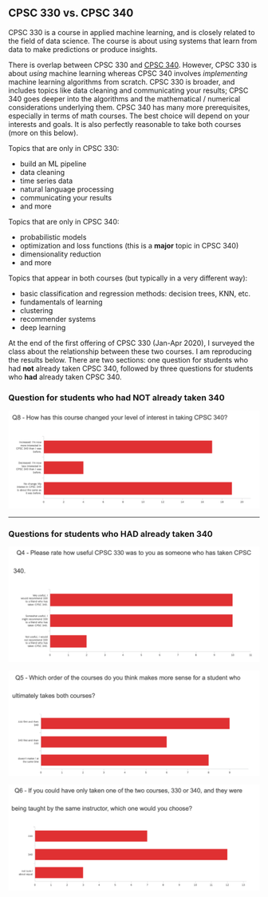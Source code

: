 ## CPSC 330 vs. CPSC 340

CPSC 330 is a course in applied machine learning, and is closely related to the field of data science. 
The course is about using systems that learn from data to make predictions or produce insights. 

There is overlap between CPSC 330 and [CPSC 340](https://www.students.cs.ubc.ca/~cs-340/). However, CPSC 330 is about _using_ machine learning whereas 
CPSC 340 involves _implementing_ machine learning algorithms from scratch. CPSC 330 is broader, 
and includes topics like data cleaning and communicating your results; CPSC 340 goes deeper into the
algorithms and the mathematical / numerical considerations underlying them. CPSC 340 has many more prerequisites, 
especially in terms of math courses. The best choice will depend on your interests and goals. 
It is also perfectly reasonable to take both courses (more on this below).

Topics that are only in CPSC 330:

- build an ML pipeline
- data cleaning
- time series data
- natural language processing
- communicating your results
- and more

Topics that are only in CPSC 340:

- probabilistic models
- optimization and loss functions (this is a **major** topic in CPSC 340)
- dimensionality reduction
- and more

Topics that appear in both courses (but typically in a very different way):

- basic classification and regression methods: decision trees, KNN, etc.
- fundamentals of learning
- clustering
- recommender systems
- deep learning

At the end of the first offering of CPSC 330 (Jan-Apr 2020), I surveyed the class about the relationship between these two courses. I am reproducing the results below. There are two sections: one question for students who had **not** already taken CPSC 340, followed by three questions for students who **had** already taken CPSC 340.

### Question for students who had NOT already taken 340 

![](img/level_of_interest.png)

----------------

### Questions for students who HAD already taken 340

![](img/how_useful.png)

![](img/order_of_courses.png)

![](img/which_one.png)